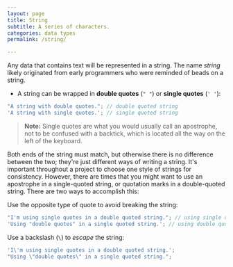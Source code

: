```yaml
---
layout: page
title: String
subtitle: A series of characters.
categories: data types
permalink: /string/

---
```


Any data that contains text will be represented in a string. The name *string* likely originated from early programmers who were reminded of beads on a string.

- A string can be wrapped in **double quotes** (`" "`)  or **single quotes** (`' '`):

```js
"A string with double quotes."; // double quoted string
'A string with single quotes.'; // single quoted string
```

> **Note:** Single quotes are what you would usually call an apostrophe, not to be confused with a backtick, which is located all the way on the left of the keyboard.

Both ends of the string must match, but otherwise there is no difference between the two; they're just different ways of writing a string. It's important throughout a project to choose one style of strings for consistency. However, there are times that you might want to use an apostrophe in a single-quoted string, or quotation marks in a double-quoted string. There are two ways to accomplish this:

Use the opposite type of quote to avoid breaking the string:

```js
"I'm using single quotes in a double quoted string."; // using single quotes in a double quoted string
'Using "double quotes" in a single quoted string.'; // using double quotes in a single quoted string
```

Use a backslash (`\`) to *escape* the string:

```js
'I\'m using single quotes in a double quoted string.'; 
"Using \"double quotes\" in a single quoted string.";
```
